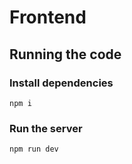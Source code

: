 # Frontend

## Running the code

### Install dependencies

```
npm i
```

### Run the server

```
npm run dev
```
